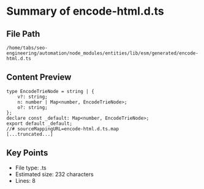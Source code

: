 # Summary of encode-html.d.ts
  
## File Path
`/home/tabs/seo-engineering/automation/node_modules/entities/lib/esm/generated/encode-html.d.ts`

## Content Preview
```
type EncodeTrieNode = string | {
    v?: string;
    n: number | Map<number, EncodeTrieNode>;
    o?: string;
};
declare const _default: Map<number, EncodeTrieNode>;
export default _default;
//# sourceMappingURL=encode-html.d.ts.map
[...truncated...]
```

## Key Points
- File type: .ts
- Estimated size: 232 characters
- Lines: 8
